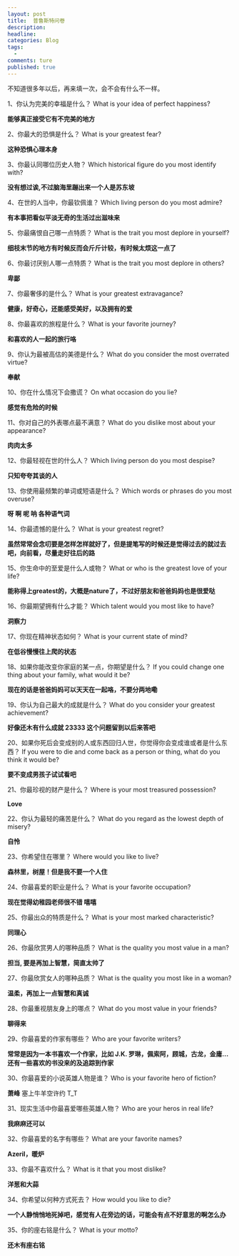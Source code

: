 ```yaml
---  
layout: post  
title:  普鲁斯特问卷
description:     
headline: 
categories: Blog  
tags: 
  -   
comments: ture  
published: true  
---  
```


不知道很多年以后，再来填一次，会不会有什么不一样。

1、你认为完美的幸福是什么？
What is your idea of perfect happiness?

**能够真正接受它有不完美的地方**

2、你最大的恐惧是什么？
What is your greatest fear?

**这种恐惧心理本身**

3、你最认同哪位历史人物？
Which historical figure do you most identify with?

**没有想过诶,不过脑海里蹦出来一个人是苏东坡**

4、在世的人当中，你最钦佩谁？
Which living person do you most admire?

**有本事把看似平淡无奇的生活过出滋味来**

5、你最痛恨自己哪一点特质？
What is the trait you most deplore in yourself?

**细枝末节的地方有时候反而会斤斤计较，有时候太烦这一点了**

6、你最讨厌别人哪一点特质？
What is the trait you most deplore in others?

**卑鄙**

7、你最奢侈的是什么？
What is your greatest extravagance?

**健康，好奇心，还能感受美好，以及拥有的爱**

8、你最喜欢的旅程是什么？
What is your favorite journey?

**和喜欢的人一起的旅行咯**

9、你认为最被高估的美德是什么？
What do you consider the most overrated virtue?

**奉献**

10、你在什么情况下会撒谎？
On what occasion do you lie?

**感觉有危险的时候**

11、你对自己的外表哪点最不满意？
What  do you dislike most about your appearance?

**肉肉太多**

12、你最轻视在世的什么人？
Which living person do you most despise?

**只知夸夸其谈的人**

13、你使用最频繁的单词或短语是什么？
Which words or phrases do you most overuse?

**呀 啊 呢 呐 各种语气词**

14、你最遗憾的是什么？
What is your greatest regret?

**虽然常常会念叨要是怎样怎样就好了，但是提笔写的时候还是觉得过去的就过去吧，向前看，尽量走好往后的路**

15、你生命中的至爱是什么人或物？
What or who is the greatest love of your life?

**能称得上greatest的，大概是nature了，不过好朋友和爸爸妈妈也是很爱哒**

16、你最期望拥有什么才能？
Which talent would you most like to have?

**洞察力**

17、你现在精神状态如何？
What is your current state of mind?

**在低谷慢慢往上爬的状态**

18、如果你能改变你家庭的某一点，你期望是什么？
If you could change one thing about your family, what would it be?

**现在的话是爸爸妈妈可以天天在一起咯，不要分两地嘞** 


19、你认为自己最大的成就是什么？
What do you consider your greatest achievement?

**好像还木有什么成就 23333  这个问题留到以后来答吧**


20、如果你死后会变成别的人或东西回归人世，你觉得你会变成谁或者是什么东西？
If you were to die and come back as a person or thing, what do you think it would be?

**要不变成男孩子试试看吧**


21、你最珍视的财产是什么？
Where is your most treasured possession?

**Love**

22、你认为最轻的痛苦是什么？
What do you regard as the lowest depth of misery?

**自怜**

23、你希望住在哪里？
Where would you like to live?

**森林里，树屋！但是我不要一个人住**

24、你最喜爱的职业是什么？
What is your favorite occupation?

**现在觉得幼稚园老师很不错 嘻嘻**

25、你最出众的特质是什么？
What is your most marked characteristic?

**同理心**

26、你最欣赏男人的哪种品质？
What is the quality you most value in a man?

**担当, 要是再加上智慧，简直太帅了**

27、你最欣赏女人的哪种品质？
What is the quality you most like in a woman?

**温柔，再加上一点智慧和真诚**

28、你最重视朋友身上的哪点？
What do you most value in your friends?

**聊得来**

29、你最喜爱的作家有哪些？
Who are your favorite writers? 

**常常是因为一本书喜欢一个作家，比如 J.K. 罗琳，佩索阿，顾城，古龙，金庸...还有一些喜欢的书没来的及追踪到作家**

30、你最喜爱的小说英雄人物是谁？
Who is your favorite hero of fiction?

**萧峰**  塞上牛羊空许约 T_T

31、现实生活中你最喜爱哪些英雄人物？
Who are your heros in real life?

**我麻麻还可以**

32、你最喜爱的名字有哪些？
What are your favorite names?

**Azeril，暖炉**

33、你最不喜欢什么？
What is it that you most dislike?

**洋葱和大蒜**

34、你希望以何种方式死去？
How would you like to die?

**一个人静悄悄地死掉吧，感觉有人在旁边的话，可能会有点不好意思的啊怎么办**

35、你的座右铭是什么？
What is your motto?

**还木有座右铭**
